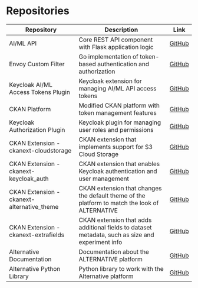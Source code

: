 # Repositories

| Repository | Description | Link |
|------------|-------------|------|
| AI/ML API | Core REST API component with Flask application logic | [GitHub](https://github.com/ALTERNATIVE-EU/ai-ml-api) |
| Envoy Custom Filter | Go implementation of token-based authentication and authorization | [GitHub](https://github.com/ALTERNATIVE-EU/auth-envoy-filter) |
| Keycloak AI/ML Access Tokens Plugin | Keycloak extension for managing AI/ML API access tokens | [GitHub](https://github.com/ALTERNATIVE-EU/ckanext-keycloak_access_token) |
| CKAN Platform | Modified CKAN platform with token management features | [GitHub](https://github.com/ALTERNATIVE-EU/platform-deployment) |
| Keycloak Authorization Plugin | Keycloak plugin for managing user roles and permissions | [GitHub](https://github.com/ALTERNATIVE-EU/ckanext-keycloak_auth) |
| CKAN Extension - ckanext-cloudstorage        | CKAN extension that implements support for S3 Cloud Storage  | [GitHub](https://github.com/ALTERNATIVE-EU/ckanext-cloudstorage) |
| CKAN Extension - ckanext-keycloak_auth       | CKAN extension that enables Keycloak authentication and user management | [GitHub](https://github.com/ALTERNATIVE-EU/ckanext-keycloak_auth) |
| CKAN Extension - ckanext-alternative_theme   | CKAN extension that changes the default theme of the platform to match the look of ALTERNATIVE | [GitHub](https://github.com/ALTERNATIVE-EU/ckanext-alternative_theme) |
| CKAN Extension - ckanext-extrafields         | CKAN extension that adds additional fields to dataset metadata, such as size and experiment info | [GitHub](https://github.com/ALTERNATIVE-EU/ckanext-extrafields) |
| Alternative Documentation       | Documentation about the ALTERNATIVE platform                 | [GitHub](https://github.com/ALTERNATIVE-EU/alternative.github.io) |
| Alternative Python Library             | Python library to work with the Alternative platform         | [GitHub](https://github.com/ALTERNATIVE-EU/alternative-lib) |